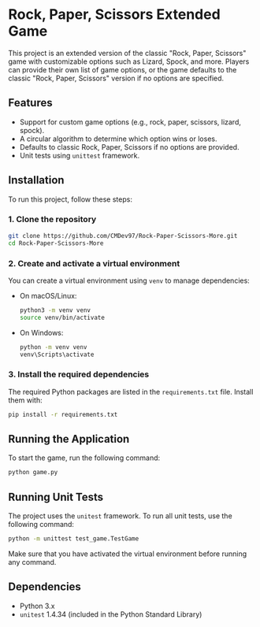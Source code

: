 # Rock, Paper, Scissors Extended Game

This project is an extended version of the classic "Rock, Paper, Scissors" game with customizable options such as Lizard, Spock, and more. Players can provide their own list of game options, or the game defaults to the classic "Rock, Paper, Scissors" version if no options are specified.

## Features
- Support for custom game options (e.g., rock, paper, scissors, lizard, spock).
- A circular algorithm to determine which option wins or loses.
- Defaults to classic Rock, Paper, Scissors if no options are provided.
- Unit tests using `unittest` framework.

## Installation

To run this project, follow these steps:

### 1. Clone the repository
```bash
git clone https://github.com/CMDev97/Rock-Paper-Scissors-More.git
cd Rock-Paper-Scissors-More
```

### 2. Create and activate a virtual environment
You can create a virtual environment using `venv` to manage dependencies:

- On macOS/Linux:
  ```bash
  python3 -m venv venv
  source venv/bin/activate
  ```

- On Windows:
  ```bash
  python -m venv venv
  venv\Scripts\activate
  ```

### 3. Install the required dependencies
The required Python packages are listed in the `requirements.txt` file. Install them with:
```bash
pip install -r requirements.txt
```

## Running the Application

To start the game, run the following command:
```bash
python game.py
```

## Running Unit Tests

The project uses the `unitest` framework. To run all unit tests, use the following command:
```bash
python -m unittest test_game.TestGame
```

Make sure that you have activated the virtual environment before running any command.

## Dependencies

- Python 3.x
- `unitest` 1.4.34 (included in the Python Standard Library)
